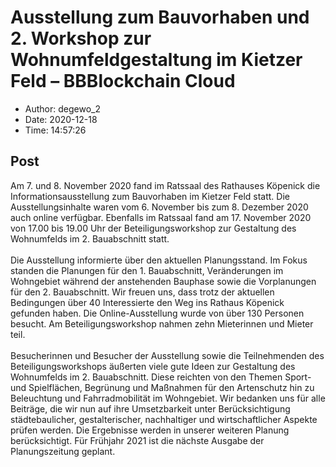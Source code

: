 # Ausstellung zum Bauvorhaben und 2. Workshop zur Wohnumfeldgestaltung im Kietzer Feld &#8211; BBBlockchain Cloud

- Author: degewo_2
- Date: 2020-12-18
- Time: 14:57:26

## Post


<p>Am 7. und 8. November 2020 fand im Ratssaal des Rathauses Köpenick die Informationsausstellung zum Bauvorhaben im Kietzer Feld statt. Die Ausstellungsinhalte waren vom 6. November bis zum 8. Dezember 2020 auch online verfügbar. Ebenfalls im Ratssaal fand am 17. November 2020 von 17.00 bis 19.00 Uhr der Beteiligungsworkshop zur Gestaltung des Wohnumfelds im 2. Bauabschnitt statt.<br><br>Die Ausstellung informierte über den aktuellen Planungsstand. Im Fokus standen die Planungen für den 1. Bauabschnitt, Veränderungen im Wohngebiet während der anstehenden Bauphase sowie die Vorplanungen für den  2. Bauabschnitt. Wir freuen uns, dass trotz der aktuellen Bedingungen über 40 Interessierte den Weg ins Rathaus Köpenick gefunden haben. Die Online-Ausstellung wurde von über 130 Personen besucht. Am Beteiligungsworkshop nahmen zehn Mieterinnen und Mieter teil.       <br>      <br>Besucherinnen und Besucher der Ausstellung sowie die Teilnehmenden des Beteiligungsworkshops äußerten  viele gute Ideen zur Gestaltung des Wohnumfelds im 2. Bauabschnitt. Diese reichten von den Themen Sport- und Spielflächen, Begrünung und Maßnahmen für den Artenschutz hin zu Beleuchtung und Fahrradmobilität im Wohngebiet. Wir bedanken uns für alle Beiträge, die wir nun auf ihre Umsetzbarkeit unter Berücksichtigung städtebaulicher, gestalterischer, nachhaltiger und wirtschaftlicher Aspekte prüfen werden. Die Ergebnisse werden in unserer weiteren Planung berücksichtigt. Für Frühjahr 2021 ist die nächste Ausgabe der Planungszeitung geplant.<br><br></p>
